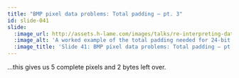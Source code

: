 ```yaml
---
title: "BMP pixel data problems: Total padding – pt. 3"
id: slide-041
slide:
  :image_url: http://assets.h-lame.com/images/talks/re-interpreting-data/rubyconf-2023/slides/031-stage-03.png
  :image_alt: 'A worked example of the total padding needed for 24-bit colour depth with a 17 byte file – highlighting complete groups of 3 bytes as pixels; text: Total Padding; 24-bit colour with 17 byte source file; 17 byte file'
  :image_title: 'Slide 41: BMP pixel data problems: Total padding – pt. 3'
---
```

…this gives us 5 complete pixels and 2 bytes left over.
